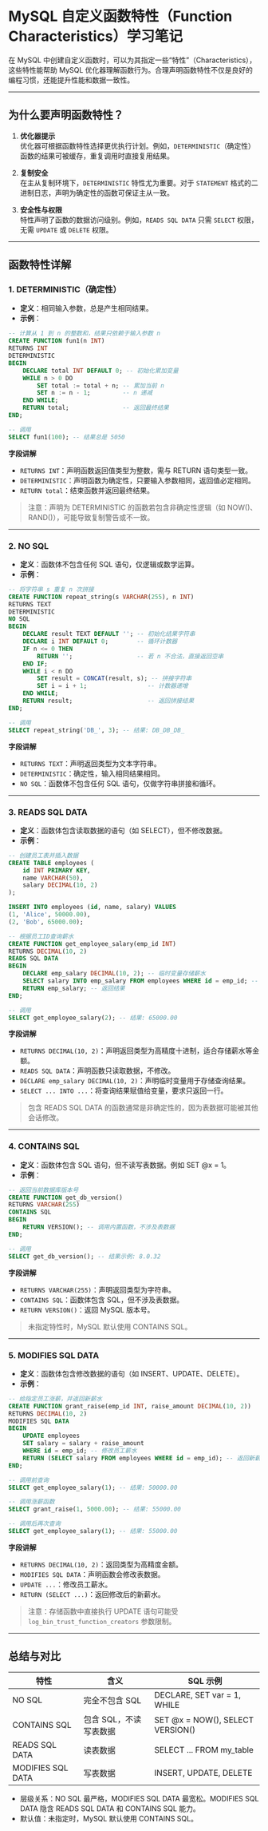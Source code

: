 # MySQL 自定义函数特性（Function Characteristics）学习笔记

在 MySQL 中创建自定义函数时，可以为其指定一些“特性”（Characteristics），这些特性能帮助 MySQL 优化器理解函数行为。合理声明函数特性不仅是良好的编程习惯，还能提升性能和数据一致性。

---

## 为什么要声明函数特性？

1. **优化器提示**  
   优化器可根据函数特性选择更优执行计划。例如，`DETERMINISTIC`（确定性）函数的结果可被缓存，重复调用时直接复用结果。

2. **复制安全**  
   在主从复制环境下，`DETERMINISTIC` 特性尤为重要。对于 `STATEMENT` 格式的二进制日志，声明为确定性的函数可保证主从一致。

3. **安全性与权限**  
   特性声明了函数的数据访问级别。例如，`READS SQL DATA` 只需 `SELECT` 权限，无需 `UPDATE` 或 `DELETE` 权限。

---

## 函数特性详解

### 1. DETERMINISTIC（确定性）

- **定义**：相同输入参数，总是产生相同结果。
- **示例**：

```sql
-- 计算从 1 到 n 的整数和，结果只依赖于输入参数 n
CREATE FUNCTION fun1(n INT)
RETURNS INT
DETERMINISTIC
BEGIN
    DECLARE total INT DEFAULT 0; -- 初始化累加变量
    WHILE n > 0 DO
        SET total := total + n; -- 累加当前 n
        SET n := n - 1;         -- n 递减
    END WHILE;
    RETURN total;               -- 返回最终结果
END;

-- 调用
SELECT fun1(100); -- 结果总是 5050
```

**字段讲解**  
- `RETURNS INT`：声明函数返回值类型为整数，需与 RETURN 语句类型一致。  
- `DETERMINISTIC`：声明函数为确定性，只要输入参数相同，返回值必定相同。  
- `RETURN total`：结束函数并返回最终结果。

> 注意：声明为 DETERMINISTIC 的函数若包含非确定性逻辑（如 NOW()、RAND()），可能导致复制警告或不一致。

---

### 2. NO SQL

- **定义**：函数体不包含任何 SQL 语句，仅逻辑或数学运算。
- **示例**：

```sql
-- 将字符串 s 重复 n 次拼接
CREATE FUNCTION repeat_string(s VARCHAR(255), n INT)
RETURNS TEXT
DETERMINISTIC
NO SQL
BEGIN
    DECLARE result TEXT DEFAULT ''; -- 初始化结果字符串
    DECLARE i INT DEFAULT 0;        -- 循环计数器
    IF n <= 0 THEN
        RETURN '';                  -- 若 n 不合法，直接返回空串
    END IF;
    WHILE i < n DO
        SET result = CONCAT(result, s); -- 拼接字符串
        SET i = i + 1;                 -- 计数器递增
    END WHILE;
    RETURN result;                     -- 返回拼接结果
END;

-- 调用
SELECT repeat_string('DB_', 3); -- 结果: DB_DB_DB_
```

**字段讲解**  
- `RETURNS TEXT`：声明返回类型为文本字符串。  
- `DETERMINISTIC`：确定性，输入相同结果相同。  
- `NO SQL`：函数体不包含任何 SQL 语句，仅做字符串拼接和循环。

---

### 3. READS SQL DATA

- **定义**：函数体包含读取数据的语句（如 SELECT），但不修改数据。
- **示例**：

```sql
-- 创建员工表并插入数据
CREATE TABLE employees (
    id INT PRIMARY KEY,
    name VARCHAR(50),
    salary DECIMAL(10, 2)
);

INSERT INTO employees (id, name, salary) VALUES
(1, 'Alice', 50000.00),
(2, 'Bob', 65000.00);

-- 根据员工ID查询薪水
CREATE FUNCTION get_employee_salary(emp_id INT)
RETURNS DECIMAL(10, 2)
READS SQL DATA
BEGIN
    DECLARE emp_salary DECIMAL(10, 2); -- 临时变量存储薪水
    SELECT salary INTO emp_salary FROM employees WHERE id = emp_id; -- 查询薪水
    RETURN emp_salary; -- 返回结果
END;

-- 调用
SELECT get_employee_salary(2); -- 结果: 65000.00
```

**字段讲解**  
- `RETURNS DECIMAL(10, 2)`：声明返回类型为高精度十进制，适合存储薪水等金额。  
- `READS SQL DATA`：声明函数只读取数据，不修改。  
- `DECLARE emp_salary DECIMAL(10, 2)`：声明临时变量用于存储查询结果。  
- `SELECT ... INTO ...`：将查询结果赋值给变量，要求只返回一行。

> 包含 READS SQL DATA 的函数通常是非确定性的，因为表数据可能被其他会话修改。

---

### 4. CONTAINS SQL

- **定义**：函数体包含 SQL 语句，但不读写表数据。例如 SET @x = 1。
- **示例**：

```sql
-- 返回当前数据库版本号
CREATE FUNCTION get_db_version()
RETURNS VARCHAR(255)
CONTAINS SQL
BEGIN
    RETURN VERSION(); -- 调用内置函数，不涉及表数据
END;

-- 调用
SELECT get_db_version(); -- 结果示例: 8.0.32
```

**字段讲解**  
- `RETURNS VARCHAR(255)`：声明返回类型为字符串。  
- `CONTAINS SQL`：函数体包含 SQL，但不涉及表数据。  
- `RETURN VERSION()`：返回 MySQL 版本号。

> 未指定特性时，MySQL 默认使用 CONTAINS SQL。

---

### 5. MODIFIES SQL DATA

- **定义**：函数体包含修改数据的语句（如 INSERT、UPDATE、DELETE）。
- **示例**：

```sql
-- 给指定员工涨薪，并返回新薪水
CREATE FUNCTION grant_raise(emp_id INT, raise_amount DECIMAL(10, 2))
RETURNS DECIMAL(10, 2)
MODIFIES SQL DATA
BEGIN
    UPDATE employees
    SET salary = salary + raise_amount
    WHERE id = emp_id; -- 修改员工薪水
    RETURN (SELECT salary FROM employees WHERE id = emp_id); -- 返回新薪水
END;

-- 调用前查询
SELECT get_employee_salary(1); -- 结果: 50000.00

-- 调用涨薪函数
SELECT grant_raise(1, 5000.00); -- 结果: 55000.00

-- 调用后再次查询
SELECT get_employee_salary(1); -- 结果: 55000.00
```

**字段讲解**  
- `RETURNS DECIMAL(10, 2)`：返回类型为高精度金额。  
- `MODIFIES SQL DATA`：声明函数会修改表数据。  
- `UPDATE ...`：修改员工薪水。  
- `RETURN (SELECT ...)`：返回修改后的新薪水。

> 注意：存储函数中直接执行 UPDATE 语句可能受 `log_bin_trust_function_creators` 参数限制。

---

## 总结与对比

| 特性                | 含义                   | SQL 示例                      |
|---------------------|------------------------|-------------------------------|
| NO SQL              | 完全不包含 SQL         | DECLARE, SET var = 1, WHILE   |
| CONTAINS SQL        | 包含 SQL，不读写表数据 | SET @x = NOW(), SELECT VERSION() |
| READS SQL DATA      | 读表数据               | SELECT ... FROM my_table      |
| MODIFIES SQL DATA   | 写表数据               | INSERT, UPDATE, DELETE        |

- 层级关系：NO SQL 最严格，MODIFIES SQL DATA 最宽松。MODIFIES SQL DATA 隐含 READS SQL DATA 和 CONTAINS SQL 能力。
- 默认值：未指定时，MySQL 默认使用 CONTAINS SQL。
